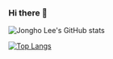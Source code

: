 ### Hi there 👋
![Jongho Lee's GitHub stats](https://github-readme-stats.vercel.app/api?username=DevFrank9&show_icons=true&theme=dark)

[![Top Langs](https://github-readme-stats.vercel.app/api/top-langs/?username=Devfrank9&layout=compact)](https://github.com/anuraghazra/github-readme-stats)

<!--
**DevFrank9/DevFrank9** is a ✨ _special_ ✨ repository because its `README.md` (this file) appears on your GitHub profile.

Here are some ideas to get you started:

- 🔭 I’m currently working on ...
- 🌱 I’m currently learning ...
- 👯 I’m looking to collaborate on ...
- 🤔 I’m looking for help with ...
- 💬 Ask me about ...
- 📫 How to reach me: ...
- 😄 Pronouns: ...
- ⚡ Fun fact: ...
-->
